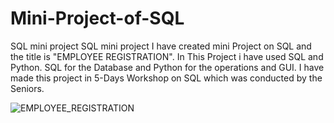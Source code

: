 # Mini-Project-of-SQL
SQL mini project
SQL mini project I have created mini Project on SQL and the title is "EMPLOYEE REGISTRATION". 
In This Project i have used SQL and Python. SQL for the Database and Python for the operations and GUI.
I have made this project in 5-Days Workshop on SQL which was conducted by the Seniors.

![EMPLOYEE_REGISTRATION](https://github.com/MohammadFurquan/Mini-Project-of-SQL/assets/113228830/3910d877-e4c2-4d45-8fc5-3bb3563f8dc9)
